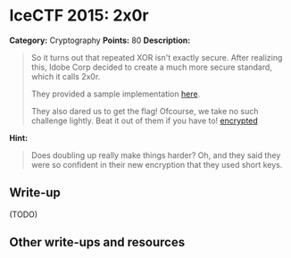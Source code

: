 # IceCTF 2015: 2x0r

**Category:** Cryptography
**Points:** 80
**Description:** 

> <p>So it turns out that repeated XOR isn't exactly secure. After realizing this, Idobe Corp decided to create a much more secure standard, which it calls 2x0r.</p><p>They provided a sample implementation <a target=_blank href="/api/autogen/serve/2x0r.py?static=true&pid=9c61fd4f2ab4623498fe0f3d3c0cc9c8">here</a>.</p><p>They also dared us to get the flag! Ofcourse, we take no such challenge lightly. Beat it out of them if you have to! <a target=_blank href="/api/autogen/serve/encrypted?static=false&pid=9c61fd4f2ab4623498fe0f3d3c0cc9c8">encrypted</a></p>

**Hint:**

> Does doubling up really make things harder? Oh, and they said they were so confident in their new encryption that they used short keys.

## Write-up

(TODO)

## Other write-ups and resources

